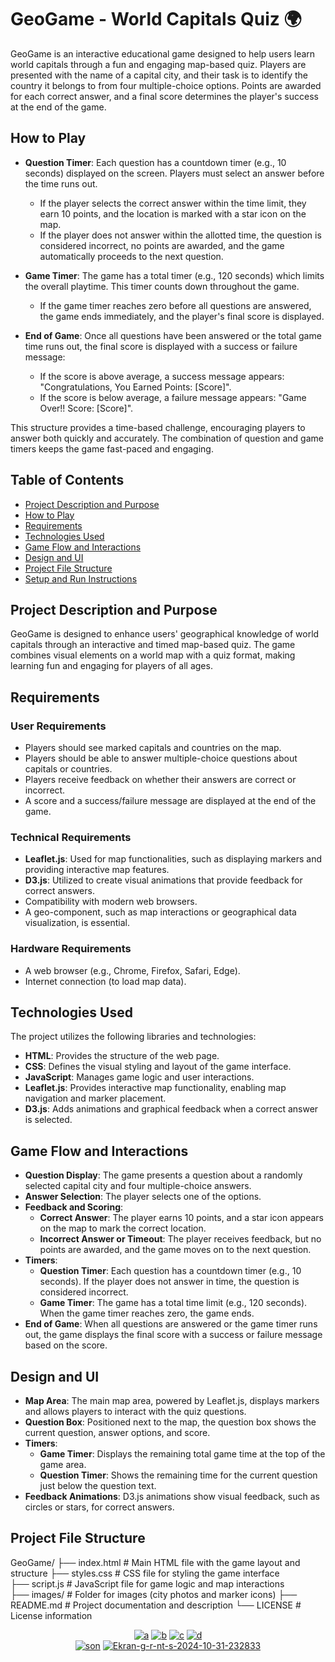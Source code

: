 # GeoGame - World Capitals Quiz 🌍

GeoGame is an interactive educational game designed to help users learn world capitals through a fun and engaging map-based quiz. Players are presented with the name of a capital city, and their task is to identify the country it belongs to from four multiple-choice options. Points are awarded for each correct answer, and a final score determines the player's success at the end of the game.

## How to Play

- **Question Timer**: Each question has a countdown timer (e.g., 10 seconds) displayed on the screen. Players must select an answer before the time runs out.  
  - If the player selects the correct answer within the time limit, they earn 10 points, and the location is marked with a star icon on the map.
  - If the player does not answer within the allotted time, the question is considered incorrect, no points are awarded, and the game automatically proceeds to the next question.

- **Game Timer**: The game has a total timer (e.g., 120 seconds) which limits the overall playtime. This timer counts down throughout the game.  
  - If the game timer reaches zero before all questions are answered, the game ends immediately, and the player's final score is displayed.

- **End of Game**: Once all questions have been answered or the total game time runs out, the final score is displayed with a success or failure message:  
  - If the score is above average, a success message appears: "Congratulations, You Earned Points: [Score]".
  - If the score is below average, a failure message appears: "Game Over!! Score: [Score]".

This structure provides a time-based challenge, encouraging players to answer both quickly and accurately. The combination of question and game timers keeps the game fast-paced and engaging.

## Table of Contents

- [Project Description and Purpose](#project-description-and-purpose)
- [How to Play](#how-to-play)
- [Requirements](#requirements)
- [Technologies Used](#technologies-used)
- [Game Flow and Interactions](#game-flow-and-interactions)
- [Design and UI](#design-and-ui)
- [Project File Structure](#project-file-structure)
- [Setup and Run Instructions](#setup-and-run-instructions)

## Project Description and Purpose

GeoGame is designed to enhance users' geographical knowledge of world capitals through an interactive and timed map-based quiz. The game combines visual elements on a world map with a quiz format, making learning fun and engaging for players of all ages.

## Requirements

### User Requirements

- Players should see marked capitals and countries on the map.
- Players should be able to answer multiple-choice questions about capitals or countries.
- Players receive feedback on whether their answers are correct or incorrect.
- A score and a success/failure message are displayed at the end of the game.

### Technical Requirements

- **Leaflet.js**: Used for map functionalities, such as displaying markers and providing interactive map features.
- **D3.js**: Utilized to create visual animations that provide feedback for correct answers.
- Compatibility with modern web browsers.
- A geo-component, such as map interactions or geographical data visualization, is essential.

### Hardware Requirements

- A web browser (e.g., Chrome, Firefox, Safari, Edge).
- Internet connection (to load map data).

## Technologies Used

The project utilizes the following libraries and technologies:

- **HTML**: Provides the structure of the web page.
- **CSS**: Defines the visual styling and layout of the game interface.
- **JavaScript**: Manages game logic and user interactions.
- **Leaflet.js**: Provides interactive map functionality, enabling map navigation and marker placement.
- **D3.js**: Adds animations and graphical feedback when a correct answer is selected.

## Game Flow and Interactions

- **Question Display**: The game presents a question about a randomly selected capital city and four multiple-choice answers.
- **Answer Selection**: The player selects one of the options.
- **Feedback and Scoring**:  
  - **Correct Answer**: The player earns 10 points, and a star icon appears on the map to mark the correct location.
  - **Incorrect Answer or Timeout**: The player receives feedback, but no points are awarded, and the game moves on to the next question.
- **Timers**:  
  - **Question Timer**: Each question has a countdown timer (e.g., 10 seconds). If the player does not answer in time, the question is considered incorrect.
  - **Game Timer**: The game has a total time limit (e.g., 120 seconds). When the game timer reaches zero, the game ends.
- **End of Game**: When all questions are answered or the game timer runs out, the game displays the final score with a success or failure message based on the score.

## Design and UI

- **Map Area**: The main map area, powered by Leaflet.js, displays markers and allows players to interact with the quiz questions.
- **Question Box**: Positioned next to the map, the question box shows the current question, answer options, and score.
- **Timers**:  
  - **Game Timer**: Displays the remaining total game time at the top of the game area.
  - **Question Timer**: Shows the remaining time for the current question just below the question text.
- **Feedback Animations**: D3.js animations show visual feedback, such as circles or stars, for correct answers.

## Project File Structure
GeoGame/  ├── index.html # Main HTML file with the game layout and structure 
          ├── styles.css # CSS file for styling the game interface     
          ├── script.js # JavaScript file for game logic and map interactions   
          ├── images/ # Folder for images (city photos and marker icons) 
          ├── README.md # Project documentation and description └── LICENSE # License information


<div align="center">
  
  <a href="https://ibb.co/GdNStM1"><img src="https://i.ibb.co/x2dTfgc/a.jpg" alt="a" border="0"></a>
  <a href="https://ibb.co/6rtDqvn"><img src="https://i.ibb.co/0m9YzBD/b.jpg" alt="b" border="0"></a>
  <a href="https://ibb.co/CWm5X7N"><img src="https://i.ibb.co/XVjZdsN/c.jpg" alt="c" border="0"></a>
  <a href="https://ibb.co/FK4wYpG"><img src="https://i.ibb.co/vH4Pd92/d.jpg" alt="d" border="0"></a>    
  <a href="https://ibb.co/WPR6cR5"><img src="https://i.ibb.co/hZTyKT9/son.jpg" alt="son" border="0"></a>
  <a href="https://ibb.co/vZvNsPP"><img src="https://i.ibb.co/jgZCVMM/Ekran-g-r-nt-s-2024-10-31-232833.jpg" alt="Ekran-g-r-nt-s-2024-10-31-232833" border="0"></a>
</div>

